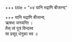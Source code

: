 +++
title = "०४ यानि भद्राणि बीजान्य्"

+++
यानि भद्राणि बीजान्य्  
ऋषभा जनयन्ति ।  
तैस् त्वं पुत्रं विन्दस्व  
सा प्रसूर् धेनुका भव ॥
